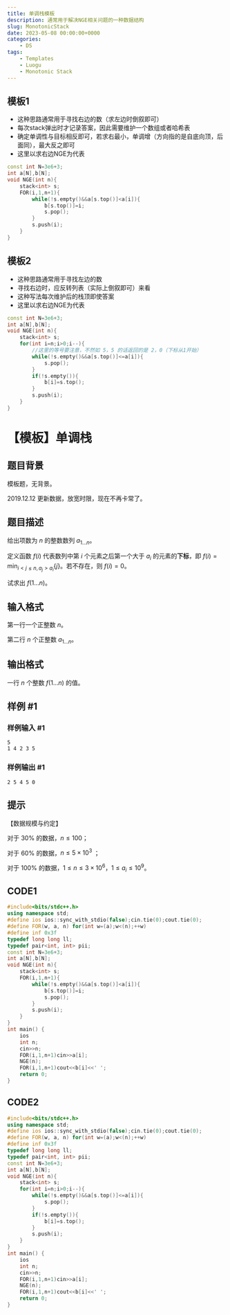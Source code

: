 ```yaml
---
title: 单调栈模板
description: 通常用于解决NGE相关问题的一种数据结构
slug: MonotonicStack
date: 2023-05-08 00:00:00+0000
categories:
    - DS
tags:
    - Templates
    - Luogu
    - Monotonic Stack
---
```

## 模板1
- 这种思路通常用于寻找右边的数（求左边时倒叙即可）
- 每次stack弹出时才记录答案，因此需要维护一个数组或者哈希表
- 确定单调性与目标相反即可，若求右最小，单调增（方向指的是自底向顶，后面同），最大反之即可
- 这里以求右边NGE为代表
```cpp
const int N=3e6+3;
int a[N],b[N];
void NGE(int n){
    stack<int> s;
    FOR(i,1,n+1){
        while(!s.empty()&&a[s.top()]<a[i]){
            b[s.top()]=i;
            s.pop();
        }
        s.push(i);
    }
}
```
## 模板2
- 这种思路通常用于寻找左边的数
- 寻找右边时，应反转列表（实际上倒叙即可）来看
- 这种写法每次维护后的栈顶即使答案
- 这里以求右边NGE为代表
```cpp
const int N=3e6+3;
int a[N],b[N];
void NGE(int n){
    stack<int> s;
    for(int i=n;i>0;i--){
        //这里的等号要注意，不然如 5，5 的话返回的是 2，0（下标从1开始）
        while(!s.empty()&&a[s.top()]<=a[i]){
            s.pop();
        }
        if(!s.empty()){
            b[i]=s.top();
        }
        s.push(i);
    }
}
```
# 【模板】单调栈

## 题目背景

模板题，无背景。  

2019.12.12 更新数据，放宽时限，现在不再卡常了。

## 题目描述

给出项数为 $n$ 的整数数列 $a_{1 \dots n}$。

定义函数 $f(i)$ 代表数列中第 $i$ 个元素之后第一个大于 $a_i$ 的元素的**下标**，即 $f(i)=\min_{i<j\leq n, a_j > a_i} \{j\}$。若不存在，则 $f(i)=0$。

试求出 $f(1\dots n)$。

## 输入格式

第一行一个正整数 $n$。

第二行 $n$ 个正整数 $a_{1\dots n}$。

## 输出格式

一行 $n$ 个整数 $f(1\dots n)$ 的值。

## 样例 #1

### 样例输入 #1

```
5
1 4 2 3 5
```

### 样例输出 #1

```
2 5 4 5 0
```

## 提示

【数据规模与约定】

对于 $30\%$ 的数据，$n\leq 100$；

对于 $60\%$ 的数据，$n\leq 5 \times 10^3$ ；

对于 $100\%$ 的数据，$1 \le n\leq 3\times 10^6$，$1\leq a_i\leq 10^9$。

## CODE1
```cpp
#include<bits/stdc++.h>
using namespace std;
#define ios ios::sync_with_stdio(false);cin.tie(0);cout.tie(0);
#define FOR(w, a, n) for(int w=(a);w<(n);++w)
#define inf 0x3f
typedef long long ll;
typedef pair<int, int> pii;
const int N=3e6+3;
int a[N],b[N];
void NGE(int n){
    stack<int> s;
    FOR(i,1,n+1){
        while(!s.empty()&&a[s.top()]<a[i]){
            b[s.top()]=i;
            s.pop();
        }
        s.push(i);
    }
}
int main() {
    ios
    int n;
    cin>>n;
    FOR(i,1,n+1)cin>>a[i];
    NGE(n);
    FOR(i,1,n+1)cout<<b[i]<<' ';
    return 0;
}
```
## CODE2
```cpp
#include<bits/stdc++.h>
using namespace std;
#define ios ios::sync_with_stdio(false);cin.tie(0);cout.tie(0);
#define FOR(w, a, n) for(int w=(a);w<(n);++w)
#define inf 0x3f
typedef long long ll;
typedef pair<int, int> pii;
const int N=3e6+3;
int a[N],b[N];
void NGE(int n){
    stack<int> s;
    for(int i=n;i>0;i--){
        while(!s.empty()&&a[s.top()]<=a[i]){
            s.pop();
        }
        if(!s.empty()){
            b[i]=s.top();
        }
        s.push(i);
    }
}
int main() {
    ios
    int n;
    cin>>n;
    FOR(i,1,n+1)cin>>a[i];
    NGE(n);
    FOR(i,1,n+1)cout<<b[i]<<' ';
    return 0;
}
```